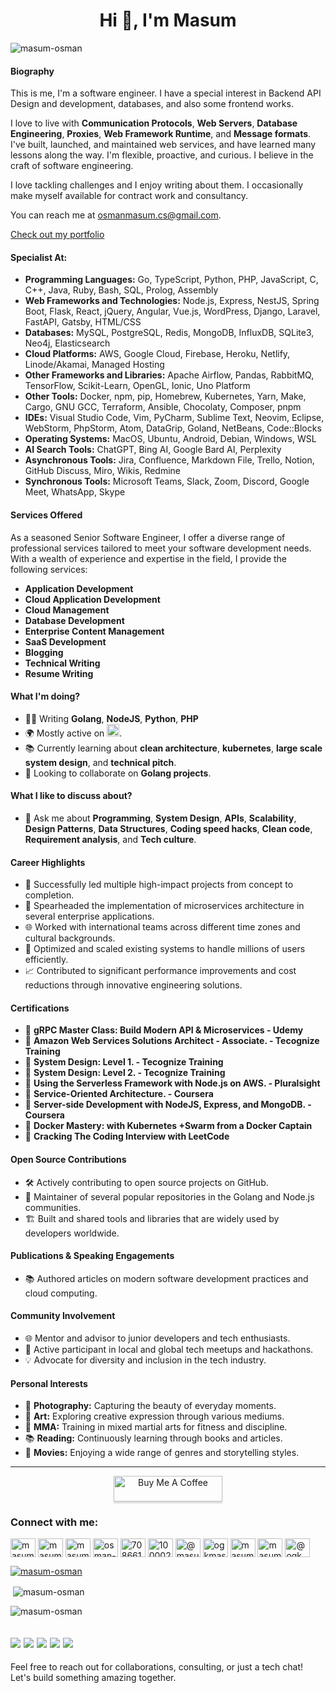 <h1 align="center">Hi 👋, I'm Masum</h1>
<p align="left"> <img src="https://komarev.com/ghpvc/?username=masum-osman&label=Profile%20views&color=0e75b6&style=flat" alt="masum-osman" /> </p>

#### Biography
This is me, I'm a software engineer. I have a special interest in Backend API Design and development, databases, and also some frontend works.

I love to live with **Communication Protocols**, **Web Servers**, **Database Engineering**, **Proxies**, **Web Framework Runtime**, and **Message formats**. 
I've built, launched, and maintained web services, and have learned many lessons along the way. I'm flexible, proactive, and curious. I believe in the craft of software engineering.

I love tackling challenges and I enjoy writing about them. I occasionally make myself available for contract work and consultancy.

You can reach me at osmanmasum.cs@gmail.com.

[Check out my portfolio](https://masum-osman.github.io/)

#### Specialist At:
- **Programming Languages:** Go, TypeScript, Python, PHP, JavaScript, C, C++, Java, Ruby, Bash, SQL, Prolog, Assembly
- **Web Frameworks and Technologies:** Node.js, Express, NestJS, Spring Boot, Flask, React, jQuery, Angular, Vue.js, WordPress, Django, Laravel, FastAPI, Gatsby, HTML/CSS
- **Databases:** MySQL, PostgreSQL, Redis, MongoDB, InfluxDB, SQLite3, Neo4j, Elasticsearch
- **Cloud Platforms:** AWS, Google Cloud, Firebase, Heroku, Netlify, Linode/Akamai, Managed Hosting
- **Other Frameworks and Libraries:** Apache Airflow, Pandas, RabbitMQ, TensorFlow, Scikit-Learn, OpenGL, Ionic, Uno Platform
- **Other Tools:** Docker, npm, pip, Homebrew, Kubernetes, Yarn, Make, Cargo, GNU GCC, Terraform, Ansible, Chocolaty, Composer, pnpm
- **IDEs:** Visual Studio Code, Vim, PyCharm, Sublime Text, Neovim, Eclipse, WebStorm, PhpStorm, Atom, DataGrip, Goland, NetBeans, Code::Blocks
- **Operating Systems:** MacOS, Ubuntu, Android, Debian, Windows, WSL
- **AI Search Tools:** ChatGPT, Bing AI, Google Bard AI, Perplexity
- **Asynchronous Tools:** Jira, Confluence, Markdown File, Trello, Notion, GitHub Discuss, Miro, Wikis, Redmine
- **Synchronous Tools:** Microsoft Teams, Slack, Zoom, Discord, Google Meet, WhatsApp, Skype

#### Services Offered
As a seasoned Senior Software Engineer, I offer a diverse range of professional services tailored to meet your software development needs. With a wealth of experience and expertise in the field, I provide the following services:
- **Application Development**
- **Cloud Application Development**
- **Cloud Management**
- **Database Development**
- **Enterprise Content Management**
- **SaaS Development**
- **Blogging**
- **Technical Writing**
- **Resume Writing**

#### What I'm doing?
- 👨‍💻 Writing **Golang**, **NodeJS**, **Python**, **PHP**
- 🌍 Mostly active on <a href="https://www.linkedin.com/in/masumosman/"><img src="https://cdn-icons-png.flaticon.com/512/174/174857.png" height=20></a>.
- 📚 Currently learning about **clean architecture**, **kubernetes**, **large scale system design**, and **technical pitch**.
- 👯 Looking to collaborate on **Golang projects**.

#### What I like to discuss about?
- 💬 Ask me about **Programming**, **System Design**, **APIs**, **Scalability**, **Design Patterns**, **Data Structures**, **Coding speed hacks**, **Clean code**, **Requirement analysis**, and **Tech culture**.

#### Career Highlights
- 🌟 Successfully led multiple high-impact projects from concept to completion.
- 🚀 Spearheaded the implementation of microservices architecture in several enterprise applications.
- 🌐 Worked with international teams across different time zones and cultural backgrounds.
- 🔧 Optimized and scaled existing systems to handle millions of users efficiently.
- 📈 Contributed to significant performance improvements and cost reductions through innovative engineering solutions.

#### Certifications
- 🏅 **gRPC Master Class: Build Modern API & Microservices - Udemy**
- 🏅 **Amazon Web Services Solutions Architect - Associate. - Tecognize Training**
- 🏅 **System Design: Level 1. - Tecognize Training**
- 🏅 **System Design: Level 2. - Tecognize Training**
- 🏅 **Using the Serverless Framework with Node.js on AWS. - Pluralsight**
- 🏅 **Service-Oriented Architecture. - Coursera**
- 🏅 **Server-side Development with NodeJS, Express, and MongoDB. - Coursera**
- 🏅 **Docker Mastery: with Kubernetes +Swarm from a Docker Captain**
- 🏅 **Cracking The Coding Interview with LeetCode**


#### Open Source Contributions
- 🛠️ Actively contributing to open source projects on GitHub.
- 🌱 Maintainer of several popular repositories in the Golang and Node.js communities.
- 🏗️ Built and shared tools and libraries that are widely used by developers worldwide.

#### Publications & Speaking Engagements
- 📚 Authored articles on modern software development practices and cloud computing.

#### Community Involvement
- 🌐 Mentor and advisor to junior developers and tech enthusiasts.
- 🤝 Active participant in local and global tech meetups and hackathons.
- 💡 Advocate for diversity and inclusion in the tech industry.

#### Personal Interests
- 📸 **Photography:** Capturing the beauty of everyday moments.
- 🎨 **Art:** Exploring creative expression through various mediums.
- 🥋 **MMA:** Training in mixed martial arts for fitness and discipline.
- 📚 **Reading:** Continuously learning through books and articles.
- 🎥 **Movies:** Enjoying a wide range of genres and storytelling styles.

---

<p align="center">
  <a href="https://buymeacoffee.com/ogkmasum1" target="_blank">
    <img src="https://www.buymeacoffee.com/assets/img/custom_images/orange_img.png" alt="Buy Me A Coffee" style="height: 41px !important;width: 174px !important;box-shadow: 0px 3px 2px 0px rgba(190, 190, 190, 0.5) !important;-webkit-box-shadow: 0px 3px 2px 0px rgba(190, 190, 190, 0.5) !important;">
  </a>
</p>


<h3 align="left">Connect with me:</h3>
<p align="left">
<a href="https://codepen.io/masum-osman" target="blank"><img align="center" src="https://raw.githubusercontent.com/rahuldkjain/github-profile-readme-generator/master/src/images/icons/Social/codepen.svg" alt="masum-osman" height="30" width="40" /></a>
<a href="https://dev.to/masumosman" target="blank"><img align="center" src="https://cdn.jsdelivr.net/npm/simple-icons@3.0.1/icons/dev-dot-to.svg" alt="masumosman" height="30" width="40" /></a>
<a href="https://twitter.com/masum_osman" target="blank"><img align="center" src="https://raw.githubusercontent.com/rahuldkjain/github-profile-readme-generator/master/src/images/icons/Social/twitter.svg" alt="masum_osman" height="30" width="40" /></a>
<a href="https://linkedin.com/in/osman-gani-khan-masum-b36826b9" target="blank"><img align="center" src="https://raw.githubusercontent.com/rahuldkjain/github-profile-readme-generator/master/src/images/icons/Social/linked-in-alt.svg" alt="osman-gani-khan-masum-b36826b9" height="30" width="40" /></a>
<a href="https://stackoverflow.com/users/7086610" target="blank"><img align="center" src="https://raw.githubusercontent.com/rahuldkjain/github-profile-readme-generator/master/src/images/icons/Social/stack-overflow.svg" alt="7086610" height="30" width="40" /></a>
<a href="https://fb.com/100002783125800" target="blank"><img align="center" src="https://raw.githubusercontent.com/rahuldkjain/github-profile-readme-generator/master/src/images/icons/Social/facebook.svg" alt="100002783125800" height="30" width="40" /></a>
<a href="https://medium.com/@masum26" target="blank"><img align="center" src="https://raw.githubusercontent.com/rahuldkjain/github-profile-readme-generator/master/src/images/icons/Social/medium.svg" alt="@masum26" height="30" width="40" /></a>
<a href="https://www.hackerrank.com/ogkmasum" target="blank"><img align="center" src="https://raw.githubusercontent.com/rahuldkjain/github-profile-readme-generator/master/src/images/icons/Social/hackerrank.svg" alt="ogkmasum" height="30" width="40" /></a>
<a href="https://codeforces.com/profile/masum26" target="blank"><img align="center" src="https://cdn.jsdelivr.net/npm/simple-icons@3.0.1/icons/codeforces.svg" alt="masum26" height="30" width="40" /></a>
<a href="https://www.leetcode.com/masumosman" target="blank"><img align="center" src="https://raw.githubusercontent.com/rahuldkjain/github-profile-readme-generator/master/src/images/icons/Social/leet-code.svg" alt="masumosman" height="30" width="40" /></a>
<a href="https://www.hackerearth.com/@ogkmasum" target="blank"><img align="center" src="https://raw.githubusercontent.com/rahuldkjain/github-profile-readme-generator/master/src/images/icons/Social/hackerearth.svg" alt="@ogkmasum" height="30" width="40" /></a>
</p>



<p align="left"> <a href="https://github.com/ryo-ma/github-profile-trophy"><img src="https://github-profile-trophy.vercel.app/?username=masum-osman" alt="masum-osman" /></a>
<p>&nbsp;<img align="center" src="https://github-readme-stats.vercel.app/api?username=masum-osman&show_icons=true&locale=en" alt="masum-osman" /></p>
<p><img align="center" src="https://github-readme-streak-stats.herokuapp.com/?user=masum-osman&" alt="masum-osman" /></p>

![](https://github-profile-summary-cards.vercel.app/api/cards/profile-details?username=Masum-Osman&theme=github)
![](https://github-profile-summary-cards.vercel.app/api/cards/repos-per-language?username=Masum-Osman&theme=github)
![](https://github-profile-summary-cards.vercel.app/api/cards/most-commit-language?username=Masum-Osman&theme=github)
![](https://github-profile-summary-cards.vercel.app/api/cards/stats?username=Masum-Osman&theme=github)
![](https://github-profile-summary-cards.vercel.app/api/cards/productive-time?username=Masum-Osman&theme=github)
---

Feel free to reach out for collaborations, consulting, or just a tech chat! Let's build something amazing together.

